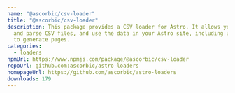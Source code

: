 ```yaml
---
name: "@ascorbic/csv-loader"
title: "@ascorbic/csv-loader"
description: This package provides a CSV loader for Astro. It allows you to load
  and parse CSV files, and use the data in your Astro site, including using it
  to generate pages.
categories:
  - loaders
npmUrl: https://www.npmjs.com/package/@ascorbic/csv-loader
repoUrl: github.com:ascorbic/astro-loaders
homepageUrl: https://github.com/ascorbic/astro-loaders
downloads: 179
---
```

